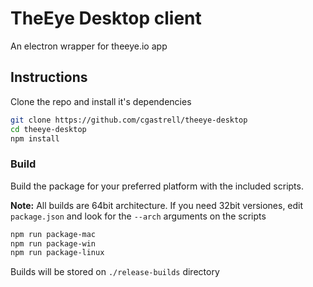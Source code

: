 # TheEye Desktop client
An electron wrapper for theeye.io app

## Instructions
Clone the repo and install it's dependencies
```bash
git clone https://github.com/cgastrell/theeye-desktop
cd theeye-desktop
npm install
```

### Build
Build the package for your preferred platform with the included scripts.

**Note:** All builds are 64bit architecture. If you need 32bit versiones, edit `package.json` and look for the `--arch` arguments on the scripts
```bash
npm run package-mac
npm run package-win
npm run package-linux
```

Builds will be stored on `./release-builds` directory
